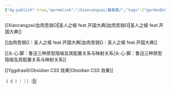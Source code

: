 ```yaml
---
{"dg-publish":true,"permalink":"/Xiancangzai/鱻蒼載/","tags":["gardenEntry"],"created":"2024-04-12T11:51:59.013+08:00"}
---
```



[[Xiancangzai/血肉苦弱Ω‖圣人之帹 feat.开国大典\|血肉苦弱Ω‖圣人之帹 feat.开国大典]]

[[血肉苦弱Ω︱圣人之帹 feat.开国大典\|血肉苦弱Ω︱圣人之帹 feat.开国大典]]

[[头·心·脚：鲁迅三种原型隐喻及其配置关系与映射关系\|头·心·脚：鲁迅三种原型隐喻及其配置关系与映射关系]]

[[Yggdrasill/Obsidian CSS 效果\|Obsidian CSS 效果]]

㇑〢〡︱｜︴¦‖∫
